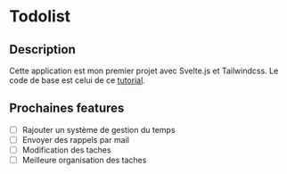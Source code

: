 # Todolist

## Description

Cette application est mon premier projet avec Svelte.js et Tailwindcss. Le code de base est celui de ce [tutorial](https://www.youtube.com/watch?v=YipaPr4Aex8).

## Prochaines features

- [ ] Rajouter un système de gestion du temps
- [ ] Envoyer des rappels par mail
- [ ] Modification des taches
- [ ] Meilleure organisation des taches
